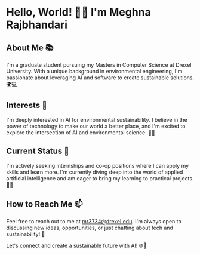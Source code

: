 # Hello, World! 🙋‍♀️ I'm Meghna Rajbhandari

## About Me 📚
I'm a graduate student pursuing my Masters in Computer Science at Drexel University. With a unique background in environmental engineering, I'm passionate about leveraging AI and software to create sustainable solutions. 🌍💻

## Interests 🚀
I'm deeply interested in AI for environmental sustainability. I believe in the power of technology to make our world a better place, and I'm excited to explore the intersection of AI and environmental science. 🌳🤖

## Current Status 🎯
I'm actively seeking internships and co-op positions where I can apply my skills and learn more. I'm currently diving deep into the world of applied artificial intelligence and am eager to bring my learning to practical projects. 🧠💡

## How to Reach Me 📫
Feel free to reach out to me at mr3734@drexel.edu. I'm always open to discussing new ideas, opportunities, or just chatting about tech and sustainability! 💌

Let's connect and create a sustainable future with AI! 🌐🌿

